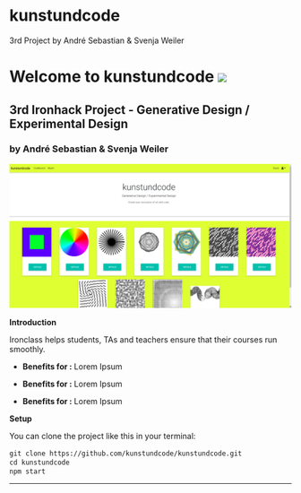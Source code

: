 # kunstundcode
3rd Project by André Sebastian &amp; Svenja Weiler 

# Welcome to kunstundcode ![](https://img.shields.io/badge/Project-%233-yellow.svg)
## 3rd Ironhack Project - Generative Design / Experimental Design
### by André Sebastian & Svenja Weiler 

![](https://github.com/kunstundcode/kunstundcode/blob/master/client/public/images/screenshot1.png)

**Introduction**

Ironclass helps students, TAs and teachers ensure that their courses run smoothly.

+ **Benefits for :**
Lorem Ipsum

+ **Benefits for :**
Lorem Ipsum

+ **Benefits for :**
Lorem Ipsum

**Setup**

You can clone the project like this in your terminal:

```
git clone https://github.com/kunstundcode/kunstundcode.git
cd kunstundcode
npm start
```

---
